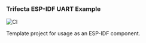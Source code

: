 ### Trifecta ESP-IDF UART Example ###

![CI](https://github.com/Triangle-Man-LLC/Trifecta-Sample-ESP-IDF/actions/workflows/main.yml/badge.svg)

Template project for usage as an ESP-IDF component. 
